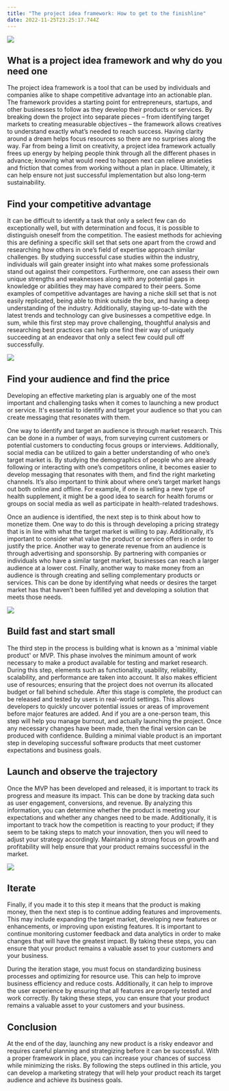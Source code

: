 ```yaml
---
title: "The project idea framework: How to get to the finishline"
date: 2022-11-25T23:25:17.744Z
---
```

![](/img/office-space.png)

## What is a project idea framework and why do you need one

The project idea framework is a tool that can be used by individuals and companies alike to shape competitive advantage into an actionable plan. The framework provides a starting point for entrepreneurs, startups, and other businesses to follow as they develop their products or services. By breaking down the project into separate pieces – from identifying target markets to creating measurable objectives – the framework allows creatives to understand exactly what’s needed to reach success. Having clarity around a dream helps focus resources so there are no surprises along the way. Far from being a limit on creativity, a project idea framework actually frees up energy by helping people think through all the different phases in advance; knowing what would need to happen next can relieve anxieties and friction that comes from working without a plan in place. Ultimately, it can help ensure not just successful implementation but also long-term sustainability.

## Find your competitive advantage

It can be difficult to identify a task that only a select few can do exceptionally well, but with determination and focus, it is possible to distinguish oneself from the competition. The easiest methods for achieving this are defining a specific skill set that sets one apart from the crowd and researching how others in one’s field of expertise approach similar challenges. By studying successful case studies within the industry, individuals will gain greater insight into what makes some professionals stand out against their competitors. Furthermore, one can assess their own unique strengths and weaknesses along with any potential gaps in knowledge or abilities they may have compared to their peers. Some examples of competitive advantages are having a niche skill set that is not easily replicated, being able to think outside the box, and having a deep understanding of the industry. Additionally, staying up-to-date with the latest trends and technology can give businesses a competitive edge. In sum, while this first step may prove challenging, thoughtful analysis and researching best practices can help one find their way of uniquely succeeding at an endeavor that only a select few could pull off successfully.

![](/img/3887343708_an_illustration_of_a_two_person_job_interview.png)

## Find your audience and find the price

Developing an effective marketing plan is arguably one of the most important and challenging tasks when it comes to launching a new product or service. It's essential to identify and target your audience so that you can create messaging that resonates with them.

One way to identify and target an audience is through market research. This can be done in a number of ways, from surveying current customers or potential customers to conducting focus groups or interviews. Additionally, social media can be utilized to gain a better understanding of who one’s target market is. By studying the demographics of people who are already following or interacting with one’s competitors online, it becomes easier to develop messaging that resonates with them, and find the right marketing channels. It’s also important to think about where one’s target market hangs out both online and offline. For example, if one is selling a new type of health supplement, it might be a good idea to search for health forums or groups on social media as well as participate in health-related tradeshows.

Once an audience is identified, the next step is to think about how to monetize them. One way to do this is through developing a pricing strategy that is in line with what the target market is willing to pay. Additionally, it’s important to consider what value the product or service offers in order to justify the price. Another way to generate revenue from an audience is through advertising and sponsorship. By partnering with companies or individuals who have a similar target market, businesses can reach a larger audience at a lower cost. Finally, another way to make money from an audience is through creating and selling complementary products or services. This can be done by identifying what needs or desires the target market has that haven’t been fulfilled yet and developing a solution that meets those needs.

![](/img/2487472938_a_modern_vector_illustration_of_a_developer_building_a_website.png)

## Build fast and start small

The third step in the process is building what is known as a 'minimal viable product' or MVP. This phase involves the minimum amount of work necessary to make a product available for testing and market research. During this step, elements such as functionality, usability, reliability, scalability, and performance are taken into account. It also makes efficient use of resources; ensuring that the project does not overrun its allocated budget or fall behind schedule. After this stage is complete, the product can be released and tested by users in real-world settings. This allows developers to quickly uncover potential issues or areas of improvement before major features are added. And if you are a one-person team, this step will help you manage burnout, and actually launching the project. Once any necessary changes have been made, then the final version can be produced with confidence. Building a minimal viable product is an important step in developing successful software products that meet customer expectations and business goals.

## Launch and observe the trajectory

Once the MVP has been developed and released, it is important to track its progress and measure its impact. This can be done by tracking data such as user engagement, conversions, and revenue. By analyzing this information, you can determine whether the product is meeting your expectations and whether any changes need to be made. Additionally, it is important to track how the competition is reacting to your product; if they seem to be taking steps to match your innovation, then you will need to adjust your strategy accordingly. Maintaining a strong focus on growth and profitability will help ensure that your product remains successful in the market.

![](/img/2566863090_an_illustration_of_a_person_at_a_computer_thinking_about_money.png)

## Iterate

Finally, if you made it to this step it means that the product is making money, then the next step is to continue adding features and improvements. This may include expanding the target market, developing new features or enhancements, or improving upon existing features. It is important to continue monitoring customer feedback and data analytics in order to make changes that will have the greatest impact. By taking these steps, you can ensure that your product remains a valuable asset to your customers and your business.

During the iteration stage, you must focus on standardizing business processes and optimizing for resource use. This can help to improve business efficiency and reduce costs. Additionally, it can help to improve the user experience by ensuring that all features are properly tested and work correctly. By taking these steps, you can ensure that your product remains a valuable asset to your customers and your business.

## Conclusion

At the end of the day, launching any new product is a risky endeavor and requires careful planning and strategizing before it can be successful. With a proper framework in place, you can increase your chances of success while minimizing the risks. By following the steps outlined in this article, you can develop a marketing strategy that will help your product reach its target audience and achieve its business goals.